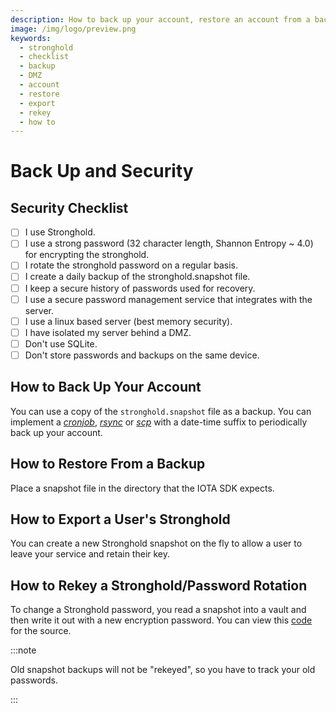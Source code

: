 ```yaml
---
description: How to back up your account, restore an account from a backup, export a user's Stronghold, and rekey Stronghold.
image: /img/logo/preview.png
keywords:
  - stronghold
  - checklist
  - backup
  - DMZ
  - account
  - restore
  - export
  - rekey
  - how to
---
```


# Back Up and Security

## Security Checklist

- [ ] I use Stronghold.
- [ ] I use a strong password (32 character length, Shannon Entropy ~ 4.0) for encrypting the stronghold.
- [ ] I rotate the stronghold password on a regular basis.
- [ ] I create a daily backup of the stronghold.snapshot file.
- [ ] I keep a secure history of passwords used for recovery.
- [ ] I use a secure password management service that integrates with the server.
- [ ] I use a linux based server (best memory security).
- [ ] I have isolated my server behind a DMZ.
- [ ] Don't use SQLite.
- [ ] Don't store passwords and backups on the same device.

## How to Back Up Your Account

You can use a copy of the `stronghold.snapshot` file as a backup. You can implement a [_cronjob_](https://linux.die.net/man/1/crontab), [_rsync_](https://linux.die.net/man/1/rsync) or [_scp_](https://linux.die.net/man/1/scp) with a date-time suffix to periodically back up your account.

## How to Restore From a Backup

Place a snapshot file in the directory that the IOTA SDK expects.

## How to Export a User's Stronghold

You can create a new Stronghold snapshot on the fly to allow a user to leave your service and retain their key.

## How to Rekey a Stronghold/Password Rotation

To change a Stronghold password, you read a snapshot into a vault and then write it out with a new encryption password. You can view this [code](https://github.com/iotaledger/iota-sdk/blob/develop/sdk/src/client/stronghold/mod.rs#L296-L409) for the source.

:::note

Old snapshot backups will not be "rekeyed", so you have to track your old passwords.

:::
